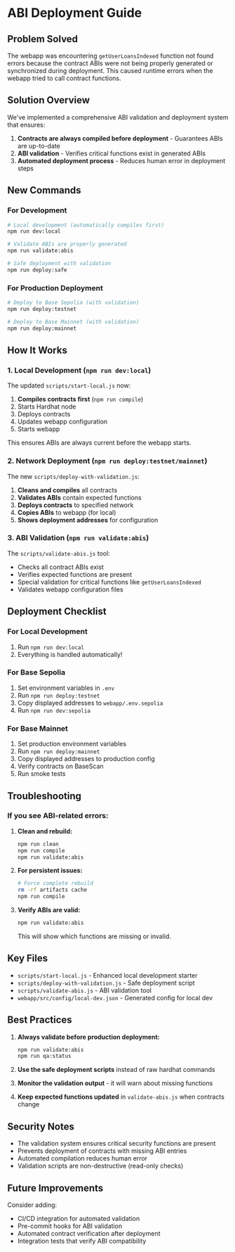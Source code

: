 # ABI Deployment Guide

## Problem Solved

The webapp was encountering `getUserLoansIndexed` function not found errors because the contract ABIs were not being properly generated or synchronized during deployment. This caused runtime errors when the webapp tried to call contract functions.

## Solution Overview

We've implemented a comprehensive ABI validation and deployment system that ensures:

1. **Contracts are always compiled before deployment** - Guarantees ABIs are up-to-date
2. **ABI validation** - Verifies critical functions exist in generated ABIs
3. **Automated deployment process** - Reduces human error in deployment steps

## New Commands

### For Development

```bash
# Local development (automatically compiles first)
npm run dev:local

# Validate ABIs are properly generated
npm run validate:abis

# Safe deployment with validation
npm run deploy:safe
```

### For Production Deployment

```bash
# Deploy to Base Sepolia (with validation)
npm run deploy:testnet

# Deploy to Base Mainnet (with validation)
npm run deploy:mainnet
```

## How It Works

### 1. Local Development (`npm run dev:local`)

The updated `scripts/start-local.js` now:

1. **Compiles contracts first** (`npm run compile`)
2. Starts Hardhat node
3. Deploys contracts
4. Updates webapp configuration
5. Starts webapp

This ensures ABIs are always current before the webapp starts.

### 2. Network Deployment (`npm run deploy:testnet/mainnet`)

The new `scripts/deploy-with-validation.js`:

1. **Cleans and compiles** all contracts
2. **Validates ABIs** contain expected functions
3. **Deploys contracts** to specified network
4. **Copies ABIs** to webapp (for local)
5. **Shows deployment addresses** for configuration

### 3. ABI Validation (`npm run validate:abis`)

The `scripts/validate-abis.js` tool:

- Checks all contract ABIs exist
- Verifies expected functions are present
- Special validation for critical functions like `getUserLoansIndexed`
- Validates webapp configuration files

## Deployment Checklist

### For Local Development

1. Run `npm run dev:local`
2. Everything is handled automatically!

### For Base Sepolia

1. Set environment variables in `.env`
2. Run `npm run deploy:testnet`
3. Copy displayed addresses to `webapp/.env.sepolia`
4. Run `npm run dev:sepolia`

### For Base Mainnet

1. Set production environment variables
2. Run `npm run deploy:mainnet`
3. Copy displayed addresses to production config
4. Verify contracts on BaseScan
5. Run smoke tests

## Troubleshooting

### If you see ABI-related errors:

1. **Clean and rebuild:**

    ```bash
    npm run clean
    npm run compile
    npm run validate:abis
    ```

2. **For persistent issues:**

    ```bash
    # Force complete rebuild
    rm -rf artifacts cache
    npm run compile
    ```

3. **Verify ABIs are valid:**
    ```bash
    npm run validate:abis
    ```
    This will show which functions are missing or invalid.

## Key Files

- `scripts/start-local.js` - Enhanced local development starter
- `scripts/deploy-with-validation.js` - Safe deployment script
- `scripts/validate-abis.js` - ABI validation tool
- `webapp/src/config/local-dev.json` - Generated config for local dev

## Best Practices

1. **Always validate before production deployment:**

    ```bash
    npm run validate:abis
    npm run qa:status
    ```

2. **Use the safe deployment scripts** instead of raw hardhat commands

3. **Monitor the validation output** - it will warn about missing functions

4. **Keep expected functions updated** in `validate-abis.js` when contracts change

## Security Notes

- The validation system ensures critical security functions are present
- Prevents deployment of contracts with missing ABI entries
- Automated compilation reduces human error
- Validation scripts are non-destructive (read-only checks)

## Future Improvements

Consider adding:

- CI/CD integration for automated validation
- Pre-commit hooks for ABI validation
- Automated contract verification after deployment
- Integration tests that verify ABI compatibility

